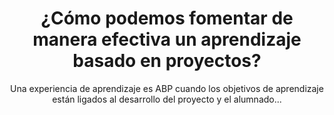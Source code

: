 ---
title: ¿Cómo podemos fomentar de manera efectiva un aprendizaje basado en proyectos?
subtitle: Una experiencia de aprendizaje es ABP cuando los objetivos de aprendizaje están ligados al desarrollo del proyecto y el alumnado...
summary: "Una experiencia de aprendizaje es ABP cuando los objetivos de aprendizaje están ligados al desarrollo del proyecto y el alumnado..."
tags:
- metodología
categories:
weight: 30

image:
  preview_only: true

_build:  
  render: never

# Optional external URL for project (replaces project detail page).
external_link: "https://www.fecyt.es/es/FECYTedu/como-podemos-fomentar-de-manera-efectiva-un-aprendizaje-basado-en-proyectos"
---